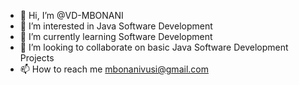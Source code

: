 - 👋 Hi, I’m @VD-MBONANI
- 👀 I’m interested in Java Software Development
- 🌱 I’m currently learning Software Development
- 💞️ I’m looking to collaborate on basic Java Software Development Projects
- 📫 How to reach me mbonanivusi@gmail.com

<!---
VD-MBONANI/VD-MBONANI is a ✨ special ✨ repository because its `README.md` (this file) appears on your GitHub profile.
You can click the Preview link to take a look at your changes.
--->
